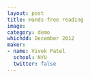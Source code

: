 ```yaml
---
layout: post
title: Hands-free reading
image:
category: demo 
whichdd: December 2012
maker:
- name: Vivek Patel
  school: NYU
  twitter: false
---
```


